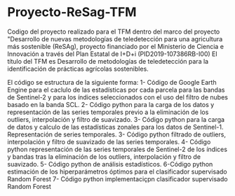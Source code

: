 # Proyecto-ReSag-TFM
Codigo del proyecto realizado para el TFM dentro del marco del proyecto "Desarrollo de nuevas metodologías de teledetección para una agricultura más sostenible (ReSAg), proyecto financiado por el Ministerio de Ciencia e Innovación a través del Plan Estatal de I+D+i (PID2019-107386RB-I00)
El título del TFM es Desarrollo de metodologías de teledetección para la identificación de prácticas agrícolas sostenibles.

El código se estructura de la siguiente forma:
1- Código de Google Earth Engine para el caclulo de las estadísticas por cada parcela para las bandas de Sentinel-2 y para los índices seleccionados con el uso del filtro de nubes basado en la banda SCL.
2- Código python para la carga de los datos y representación de las series temporales previo a la eliminación de los outliers, interpolación y filtro de suavizado.
3- Código python para la carga de datos y calculo de las estadísticas zonales para los datos de Sentinel-1. Representación de series temporales.
3- Código python filtrado de outliers, interpolación y filtro de suavizado de las series temporales.
4- Código python representación de las series temporales de Sentinel-2 de los índices y bandas tras la eliminación de los outliers, interpolación y filtro de suavizado.
5- Código python de análisis estadísticos.
6-Código python estimación de los hiperparámetros óptimos para el clasificador supervisado Random Forest
7- Código python implementaciçpn clasificador supervisado Random Forest
